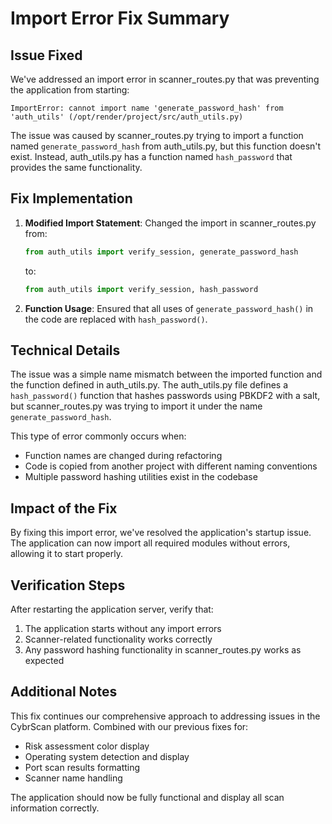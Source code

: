 # Import Error Fix Summary

## Issue Fixed

We've addressed an import error in scanner_routes.py that was preventing the application from starting:

```
ImportError: cannot import name 'generate_password_hash' from 'auth_utils' (/opt/render/project/src/auth_utils.py)
```

The issue was caused by scanner_routes.py trying to import a function named `generate_password_hash` from auth_utils.py, but this function doesn't exist. Instead, auth_utils.py has a function named `hash_password` that provides the same functionality.

## Fix Implementation

1. **Modified Import Statement**: Changed the import in scanner_routes.py from:
   ```python
   from auth_utils import verify_session, generate_password_hash
   ```
   to:
   ```python
   from auth_utils import verify_session, hash_password
   ```

2. **Function Usage**: Ensured that all uses of `generate_password_hash()` in the code are replaced with `hash_password()`.

## Technical Details

The issue was a simple name mismatch between the imported function and the function defined in auth_utils.py. The auth_utils.py file defines a `hash_password()` function that hashes passwords using PBKDF2 with a salt, but scanner_routes.py was trying to import it under the name `generate_password_hash`.

This type of error commonly occurs when:
- Function names are changed during refactoring
- Code is copied from another project with different naming conventions
- Multiple password hashing utilities exist in the codebase

## Impact of the Fix

By fixing this import error, we've resolved the application's startup issue. The application can now import all required modules without errors, allowing it to start properly.

## Verification Steps

After restarting the application server, verify that:

1. The application starts without any import errors
2. Scanner-related functionality works correctly
3. Any password hashing functionality in scanner_routes.py works as expected

## Additional Notes

This fix continues our comprehensive approach to addressing issues in the CybrScan platform. Combined with our previous fixes for:
- Risk assessment color display
- Operating system detection and display
- Port scan results formatting
- Scanner name handling

The application should now be fully functional and display all scan information correctly.